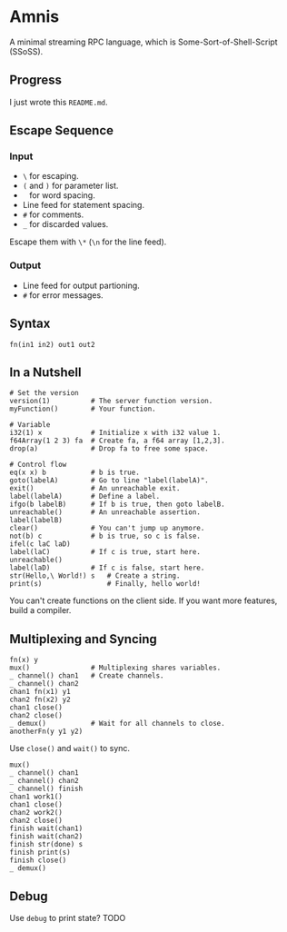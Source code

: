 # Amnis

A minimal streaming RPC language, which is Some-Sort-of-Shell-Script (SSoSS).

## Progress

I just wrote this `README.md`.

## Escape Sequence

### Input

* `\` for escaping.
* `(` and `)` for parameter list.
* ` ` for word spacing.
* Line feed for statement spacing.
* `#` for comments.
* `_` for discarded values.

Escape them with `\*` (`\n` for the line feed).

### Output

* Line feed for output partioning.
* `#` for error messages.

## Syntax

`fn(in1 in2) out1 out2`

## In a Nutshell

```
# Set the version
version(1)          # The server function version.
myFunction()        # Your function.

# Variable
i32(1) x            # Initialize x with i32 value 1.
f64Array(1 2 3) fa  # Create fa, a f64 array [1,2,3].
drop(a)             # Drop fa to free some space.

# Control flow
eq(x x) b           # b is true.
goto(labelA)        # Go to line "label(labelA)".
exit()              # An unreachable exit.
label(labelA)       # Define a label.
ifgo(b labelB)      # If b is true, then goto labelB.
unreachable()       # An unreachable assertion.
label(labelB)
clear()             # You can't jump up anymore.
not(b) c            # b is true, so c is false.
ifel(c laC laD)
label(laC)          # If c is true, start here.
unreachable()
label(laD)          # If c is false, start here.
str(Hello,\ World!) s   # Create a string.
print(s)                # Finally, hello world!
```

You can't create functions on the client side.
If you want more features, build a compiler.

## Multiplexing and Syncing

```
fn(x) y
mux()               # Multiplexing shares variables.
_ channel() chan1   # Create channels.
_ channel() chan2
chan1 fn(x1) y1
chan2 fn(x2) y2
chan1 close()
chan2 close()
_ demux()           # Wait for all channels to close.
anotherFn(y y1 y2)
```

Use `close()` and `wait()` to sync.

```
mux()
_ channel() chan1
_ channel() chan2
_ channel() finish
chan1 work1()
chan1 close()
chan2 work2()
chan2 close()
finish wait(chan1)
finish wait(chan2)
finish str(done) s
finish print(s)
finish close()
_ demux()
```


## Debug

Use `debug` to print state? TODO
